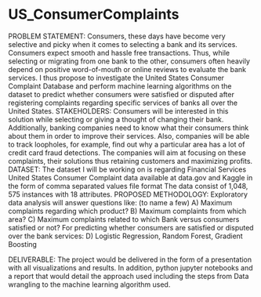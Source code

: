 # US_ConsumerComplaints
PROBLEM STATEMENT:
Consumers, these days have become very selective and picky when it comes to selecting a bank and its services. Consumers expect smooth and hassle free transactions. Thus, while selecting or migrating from one bank to the other, consumers often heavily depend on positive word-of-mouth or online reviews to evaluate the bank services. I thus propose to investigate the United States Consumer Complaint Database and perform machine learning algorithms on the dataset to predict whether consumers were satisfied or disputed after registering complaints regarding specific services of banks all over the United States. 
STAKEHOLDERS:
Consumers will be interested in this solution while selecting or giving a thought of changing their bank. Additionally, banking companies need to know what their consumers think about them in order to improve their services. Also, companies will be able to track loopholes, for example, find out why a particular area has a lot of credit card fraud detections. The companies will aim at focusing on these complaints, their solutions thus retaining customers and maximizing profits. 
DATASET:
The dataset I will be working on is regarding Financial Services United States Consumer Complaint data available at data.gov and Kaggle in the form of comma separated values file format The data consist of 1,048, 575 instances with 18 attributes. 
PROPOSED METHODOLOGY:
Exploratory data analysis will answer questions like:
(to name a few)
A)	Maximum complaints regarding which product?
B)	Maximum complaints from which area?
C)	Maximum complaints related to which Bank versus consumers satisfied or not?
For predicting whether consumers are satisfied or disputed over the bank services:
D)	Logistic Regression, Random Forest, Gradient Boosting

DELIVERABLE:
The project would be delivered in the form of a presentation with all visualizations and results. In addition, python jupyter notebooks and a report that would detail the approach used including the steps from Data wrangling to the machine learning algorithm used. 
